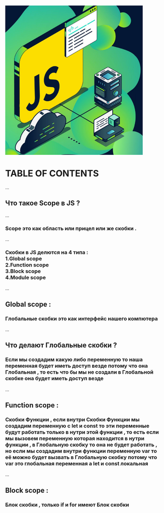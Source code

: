 ![alt text](image.png)
# TABLE OF CONTENTS
...
## Что такое Scope в JS ?
...
### Scope это как область или прицел или же скобки .
... 
### Скобки в JS делются на 4 типа : <br> 1.Global scope <br> 2.Function scope <br> 3.Block scope <br> 4.Module scope 
...
## Global scope : 
### Глобальные скобки это как интерфейс нашего компютера 
...
##  Что делают Глобальные скобки ?
### Если мы создадим какую либо переменную то наша переменная будет иметь доступ везде потому что она Глобальная , то есть что бы мы не создали в Глобальной скобке она будет иметь доступ везде
...
## Function scope :
### Скобки Функции , если внутри Скобки Функции мы создадим переменную с let и const то эти переменные будут работать только в нутри этой функции , то есть если мы вызовем переменную которая находится в нутри функции , в Глобальную скобку то она не будет работать , но если мы создадим внутри функции переменную var то её можно будет вызвать в Глобальную скобку потому что var это глобальная переменная а let и const локальная 
... 
## Block scope : 
###  Блок скобки , только if и for имеют Блок скобки 